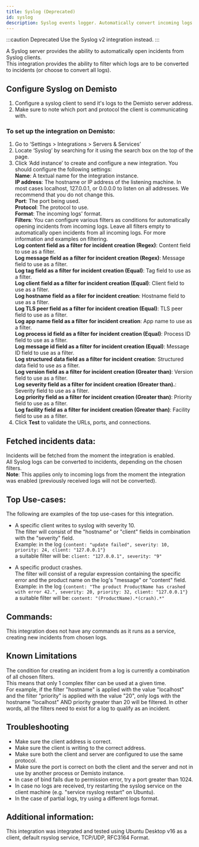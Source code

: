 ```yaml
---
title: Syslog (Deprecated)
id: syslog
description: Syslog events logger. Automatically convert incoming logs to incidents.
---
```


:::caution Deprecated
Use the Syslog v2 integration instead.
:::

A Syslog server provides the ability to automatically open incidents from Syslog clients.  
This integration provides the ability to filter which logs are to be converted to incidents (or choose to convert all logs).

## Configure Syslog on Demisto

1.  Configure a syslog client to send it's logs to the Demisto server address.
2.  Make sure to note which port and protocol the client is communicating with.

### To set up the integration on Demisto:

1.  Go to ‘Settings > Integrations > Servers & Services’
2.  Locate ‘Syslog’ by searching for it using the search box on the top of the page.
3.  Click ‘Add instance’ to create and configure a new integration. You should configure the following settings:  
    **Name**: A textual name for the integration instance.  
    **IP address**: The hostname or IP address of the listening machine. In most cases localhost, 127.0.0.1, or 0.0.0.0 to listen on all addresses. We recommend that you do not change this.  
    **Port**: The port being used.  
    **Protocol**: The protocol to use.  
    **Format**: The incoming logs' format.  
    **Filters**: You can configure various filters as conditions for automatically opening incidents from incoming logs. Leave all filters empty to automatically open incidents from all incoming logs. For more information and examples on filtering.  
    **Log content field as a filter for incident creation (Regex)**: Content field to use as a filter.  
    **Log message field as a filter for incident creation (Regex)**: Message field to use as a filter.  
    **Log tag field as a filter for incident creation (Equal)**: Tag field to use as a filter.  
    **Log client field as a filter for incident creation (Equal)**: Client field to use as a filter.  
    **Log hostname field as a filer for incident creation**: Hostname field to use as a filter.  
    **Log TLS peer field as a filter for incident creation (Equal)**: TLS peer field to use as a filter.  
    **Log app name field as a filter for incident creation**: App name to use as a filter.  
    **Log process id field as a filter for incident creation (Equal)**: Process ID field to use as a filter.  
    **Log message id field as a filter for incident creation (Equal)**: Message ID field to use as a filter.  
    **Log structured data field as a filter for incident creation**: Structured data field to use as a filter.  
    **Log version field as a filter for incident creation (Greater than)**: Version field to use as a filter.  
    **Log severity field as a filter for incident creation (Greater than).**: Severity field to use as a filter.  
    **Log priority field as a filter for incident creation (Greater than)**: Priority field to use as a filter.  
    **Log facility field as a filter for incident creation (Greater than)**: Facility field to use as a filter.
4.  Click **Test** to validate the URLs, ports, and connections.

## Fetched incidents data:

Incidents will be fetched from the moment the integration is enabled.  
All Syslog logs can be converted to incidents, depending on the chosen filters.  
**Note**: This applies only to incoming logs from the moment the integration was enabled (previously received logs will not be converted).

## Top Use-cases:

The following are examples of the top use-cases for this integration.

*   A specific client writes to syslog with severity 10.  
    The filter will consist of the "hostname" or "client" fields in combination with the "severity" field.  
    Example: in the log `{content: "update failed", severity: 10, priority: 24, client: "127.0.0.1"}`  
    a suitable filter will be: `client: "127.0.0.1", severity: "9"`
    
*   A specific product crashes.  
    The filter will consist of a regular expression containing the specific error and the product name on the log's "message" or "content" field.  
    Example: in the log `{content: "The product ProductName has crashed with error 42.", severity: 20, priority: 32, client: "127.0.0.1"}`  
    a suitable filter will be: `content: "(ProductName).*(crash).*"`
    

## Commands:

This integration does not have any commands as it runs as a service, creating new incidents from chosen logs.

## Known Limitations

The condition for creating an incident from a log is currently a combination of all chosen filters.  
This means that only 1 complex filter can be used at a given time.  
For example, if the filter "hostname" is applied with the value "localhost" and the filter "priority" is applied with the value "20", only logs with the hostname "localhost" AND priority greater than 20 will be filtered. In other words, all the filters need to exist for a log to qualify as an incident.

## Troubleshooting

*   Make sure the client address is correct.
*   Make sure the client is writing to the correct address.
*   Make sure both the client and server are configured to use the same protocol.
*   Make sure the port is correct on both the client and the server and not in use by another process or Demisto instance.
*   In case of bind fails due to permission error, try a port greater than 1024.
*   In case no logs are received, try restarting the syslog service on the client machine (e.g. "service rsyslog restart" on Ubuntu).
*   In the case of partial logs, try using a different logs format.

## Additional information:

This integration was integrated and tested using Ubuntu Desktop v16 as a client, default rsyslog service, TCP/UDP, RFC3164 Format.